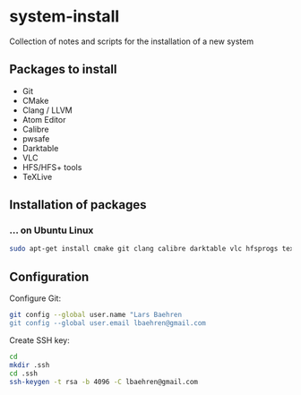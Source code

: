 # system-install

Collection of notes and scripts for the installation of a new system

## Packages to install

 - Git
 - CMake
 - Clang / LLVM
 - Atom Editor
 - Calibre
 - pwsafe
 - Darktable
 - VLC
 - HFS/HFS+ tools
 - TeXLive
 
## Installation of packages

### ... on Ubuntu Linux

~~~~ bash
sudo apt-get install cmake git clang calibre darktable vlc hfsprogs texlive-full
~~~~

## Configuration

Configure Git:

~~~~ bash
git config --global user.name "Lars Baehren
git config --global user.email lbaehren@gmail.com
~~~~

Create SSH key:

~~~~ bash
cd
mkdir .ssh
cd .ssh
ssh-keygen -t rsa -b 4096 -C lbaehren@gmail.com
~~~~
